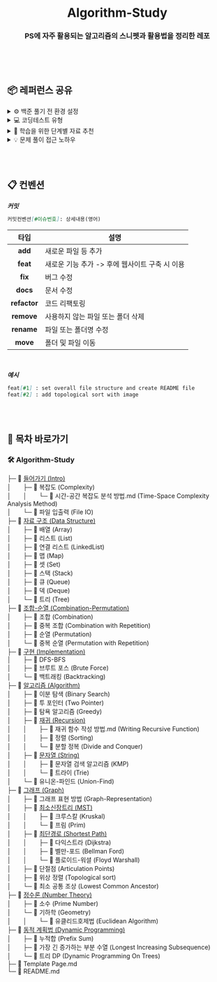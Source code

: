 # <div align="center">Algorithm-Study</div>
### <div align="center">PS에 자주 활용되는 알고리즘의 스니펫과 활용법을 정리한 레포</div>

</br></br></br>

## 📦 레퍼런스 공유

<details>
<summary>⚙️ 백준 풀기 전 환경 설정</summary>
<div markdown="1">

---

- [BOJ Extended](https://chromewebstore.google.com/detail/boj-extended/mfcaadoifdifdnigjmfbekjbhehibfel?hl=ko) &nbsp; &nbsp; &nbsp; : 타이머 기능 추가; 문제 풀 때 질문게시판 옆에 메뉴가 생김 + 테마 설정 등 가능 

- [백준허브(BaekjoonHub)](https://chromewebstore.google.com/detail/백준허브baekjoonhub/ccammcjdkpgjmcpijpahlehmapgmphmk?hl=ko) &nbsp; &nbsp; &nbsp;  : 문제 풀고 “맞았습니다”가 뜰 때 자동으로 Github에 push해줌

- [보기 설정](https://www.acmicpc.net/modify) &nbsp; &nbsp; &nbsp; : 3번째 그룹에서 "보기" -> "solved.ac 티어", "solved.ac 티어 이름", "알고리즘 분류", "런타임 에러 이유" 모두 "보지 않기"   
![보기 설정](https://github.com/fsm12/Algorithm-Study/assets/74345771/f5510c38-1890-41e1-b1f6-539175c6a604)

- 연습 소스 코드 공개 설정 &nbsp; &nbsp; &nbsp; : 가입한 그룹 -> 설정 -> 연습 소스 코드 공개 -> 모든 멤버에게 공개
![연습 소스 코드 공개 설정](https://github.com/fsm12/Algorithm-Study/assets/74345771/d9ee5260-0234-49fd-8102-fabca36c3255)

---

</div>
</details>

<details>
<summary>💻 코딩테스트 유형</summary>
<div markdown="1">

---

- 구현 (완전탐색) ⭐⭐
- 백트래킹 ⭐⭐⭐
- 정렬 (기본정렬, 투포인터, 이분탐색)
- 자료구조 (스택, 큐, 힙, 트리, 그래프) ⭐
- 트리 (이진트리, 인덱스트리, 트라이) ⭐
- 그래프 (집합연산, 위상정렬, MST, LCA, 단절점, 최단경로) ⭐⭐
- 정수론 (유클리드호제법)
- 조합론 (순열, 조합) ⭐
- DP ⭐⭐

---

</div>
</details>

<details>
<summary>🔎 학습을 위한 단계별 자료 추천</summary>
<div markdown="1">
  
---

### 1. 알고리즘 유형 숙지 X

- 알고리즘 유형별 개념 설명 및 관련 문제 풀기 좋음
- [BaaaaaaaarkingDog - 실전 알고리즘 강좌](https://blog.encrypted.gg/919)

</br>

### 2. 알고리즘 유형 숙지 O, 유형별 문제 연습 X

- ReadMe표를 보고 유형을 알고있는 채로 문제풀기 좋음
- [tony9402 - 코딩테스트 대비 문제집](https://github.com/tony9402/baekjoon)

</br>

### 3. 알고리즘 유형 숙지 O, 유형별 문제 연습 O, 무작위 문제 연습 X

- [tony9402 - 오늘의 문제](https://github.com/tony9402/baekjoon/blob/main/picked.md)
- 프로그래머스 : [카카오](https://school.programmers.co.kr/learn/challenges?order=acceptance_desc&page=1&languages=java&partIds=58464%2C37527%2C31236%2C25448%2C20069%2C17214%2C12286%2C9317%2C22586%2C18498%2C17931%2C300%2C301&levels=2%2C3%2C4%2C5)
- 백준 : [삼성](https://www.acmicpc.net/workbook/view/1152)
- Etc : [\[토스 NEXT\] 2022년 코딩테스트 기출문제](https://toss.im/career/article/next-developer-2023-sample-questions)

</br>

#### +) 어려운 문제 위주 빠른 성장 목표

- 브 : 하루 5문제, 실 : 하루 3문제, 골 : 하루 2문제, 플 : 하루 1문제 목표로 처음부터 풀어보자
- [solved.ac - 문제 › CLASS](https://solved.ac/class)

</br>

#### +) 난 영어로 PS 해보고 싶다!

- [USACO Guide](https://usaco.guide/)
- [Main Page - Algorithms for Competitive Programming](https://cp-algorithms.com/)
  
---

</div>
</details>

<details>
<summary>💡 문제 풀이 접근 노하우</summary>
<div markdown="1">
  
---

- 아직 PS가 어렵다고 느낀다면 아래 방법 **그대로 따라해보자**
- 아래 방법이 익숙해진다면 다 쓰지 않고도 풀 수 있는 문제가 늘어남
- 단, 아래 방법을 따라해도 모르는게 많다면 문제의 알고리즘 유형을 보고 공부한 뒤 다시 접근해보자

   (개념이 부족하거나 개념에만 머물러 있어 적용이 힘들어서 그런 것)
- ***바로 풀이가 생각난다고 컴퓨터 언어(Java, C…)로 작성하는 건 멀리해야함!!***

</br>

``` markdown
## [목차]
1. 문제를 읽고 이해하기
2. 문제를 익숙한 용어로 재정의와 추상화
3. 문제를 어떻게 해결할 것인가
4. 위 계획을 검증
5. 계획 수행 (실제코드 작성)
+) 셀프 피드백
```

</br>

### 1. 문제를 읽고 이해하기

- 어떤 값이 **입력**이고 **범위가 어떤지**, 그리고 **무엇을 출력해야하는지**를 먼저 보고 이해하기
- 우리는 문제에서 준 요구사항으로 문제를 풀기 위함이지 심화시킬 이유가 없음 → ***입출력값으로만 가지고 놀아야함***

</br>

### 2. 문제를 익숙한 용어로 재정의와 추상화

- 흐름을 그림으로 그려보거나 나만의 말로 풀어보는 등 **긴 문제를 한번에 이해할 수 있게 요약**하기
- 이 과정을 제대로 하지 않으면 직접 코드로 다 구현했을 때 조건을 놓쳐 **맞왜틀**을 시전할 가능성이 높음

</br>

### 3. 문제를 어떻게 해결할 것인가

- 문제를 보고 생각나는 솔루션을 **넘버링으로 나열**해보기
- 솔루션이 생각나지 않는다면 **완탐부터** 생각해보고 **어떻게 효율적으로 관리할 수 있을지**를 생각하기
- 각 솔루션은 **직접 한글로 "의사코드"를 작성**해보고 흐름을 이해하기

</br>

### 4. 위 계획을 검증

- 입력값의 **범위와 시간/메모리 제한**을 보고 그 안에 실행이 될 건지 확인하기
- 엣지케이스(보통은 입력의 양 끝값)을 넣어보고 괜찮은지 검증해보기

</br>

### 5. 계획 수행 (실제코드 작성)

- 3 <-> 4 를 반복하고 실행이 될 것 같은 코드라면 "의사코드"를 "Java"로 **그대로 치환**하기
- 코드를 작성하고 제출시 결과에 따라 다시 3<->4를 반복하면 됨

</br>

### +) 셀프 피드백

- 문제 풀때 걸린 시간, 아쉽다고 느낀점, 잘한점 을 간략하게라도 회고로 남기는게 좋음
- 나중에 같은 문제를 풀어봤을 때 실력향상을 가장 체감할 수 있음

---

</div>
</details>

</br></br>

## 📋 컨벤션
***커밋***
``` markdown
커밋컨벤션[#이슈번호]: 상세내용(영어)
```

|타입|설명|
|-------|--------|
|<div align="center">**add**</div>|새로운 파일 등 추가|
|<div align="center">**feat**</div>|새로운 기능 추가 -> 후에 웹사이트 구축 시 이용| 
|<div align="center">**fix**</div>|버그 수정|
|<div align="center">**docs**</div>|문서 수정|
|<div align="center">**refactor**</div>|코드 리팩토링|
|<div align="center">**remove**</div>|사용하지 않는 파일 또는 폴더 삭제|
|<div align="center">**rename**</div>|파일 또는 폴더명 수정|
|<div align="center">**move**</div>|폴더 및 파일 이동|

</br>

***예시***
``` markdown
feat[#1] : set overall file structure and create README file
feat[#2] : add topological sort with image
```

</br></br>

## 📌 목차 바로가기

### 🛠︎ Algorithm-Study   
├─ 📁 [들어가기 (Intro)](https://github.com/fsm12/Algorithm-Study/tree/main/Intro)         
│ &nbsp;  &nbsp;  &nbsp; ├─ 📁 복잡도 (Complexity)         
│ &nbsp;  &nbsp;  &nbsp; │ &nbsp;  &nbsp;  &nbsp; └─ 📄 시간-공간 복잡도 분석 방법.md (Time-Space Complexity Analysis Method)         
│ &nbsp;  &nbsp;  &nbsp; └─ 📁 파일 입출력 (File IO)         
├─ 📁 [자료 구조 (Data Structure)](https://github.com/fsm12/Algorithm-Study/tree/main/Data%20Structure)         
│ &nbsp;  &nbsp;  &nbsp; ├─ 📁 배열 (Array)         
│ &nbsp;  &nbsp;  &nbsp; ├─ 📁 리스트 (List)         
│ &nbsp;  &nbsp;  &nbsp; ├─ 📁 연결 리스트 (LinkedList)         
│ &nbsp;  &nbsp;  &nbsp; ├─ 📁 맵 (Map)         
│ &nbsp;  &nbsp;  &nbsp; ├─ 📁 셋 (Set)         
│ &nbsp;  &nbsp;  &nbsp; ├─ 📁 스택 (Stack)         
│ &nbsp;  &nbsp;  &nbsp; ├─ 📁 큐 (Queue)         
│ &nbsp;  &nbsp;  &nbsp; ├─ 📁 덱 (Deque)         
│ &nbsp;  &nbsp;  &nbsp; └─ 📁 트리 (Tree)         
├─ 📁 [조합-순열 (Combination-Permutation)](https://github.com/fsm12/Algorithm-Study/tree/main/Combination-Permutation)         
│ &nbsp;  &nbsp;  &nbsp; ├─ 📁 조합 (Combination)         
│ &nbsp;  &nbsp;  &nbsp; ├─ 📁 중복 조합 (Combination with Repetition)         
│ &nbsp;  &nbsp;  &nbsp; ├─ 📁 순열 (Permutation)         
│ &nbsp;  &nbsp;  &nbsp; └─ 📁 중복 순열 (Permutation with Repetition)         
├─ 📁 [구현 (Implementation)](https://github.com/fsm12/Algorithm-Study/tree/main/Implementation)         
│ &nbsp;  &nbsp;  &nbsp; ├─ 📁 DFS-BFS         
│ &nbsp;  &nbsp;  &nbsp; ├─ 📁 브루트 포스 (Brute Force)         
│ &nbsp;  &nbsp;  &nbsp; └─ 📁 백트래킹 (Backtracking)         
├─ 📁 [알고리즘 (Algorithm)](https://github.com/fsm12/Algorithm-Study/tree/main/Algorithm)         
│ &nbsp;  &nbsp;  &nbsp; ├─ 📁 이분 탐색 (Binary Search)         
│ &nbsp;  &nbsp;  &nbsp; ├─ 📁 투 포인터 (Two Pointer)         
│ &nbsp;  &nbsp;  &nbsp; ├─ 📁 탐욕 알고리즘 (Greedy)         
│ &nbsp;  &nbsp;  &nbsp; ├─ 📁 [재귀 (Recursion)](https://github.com/fsm12/Algorithm-Study/tree/main/Algorithm/Recursion)         
│ &nbsp;  &nbsp;  &nbsp; │ &nbsp;  &nbsp;  &nbsp; ├─ 📄 재귀 함수 작성 방법.md (Writing Recursive Function)         
│ &nbsp;  &nbsp;  &nbsp; │ &nbsp;  &nbsp;  &nbsp; ├─ 📁 정렬 (Sorting)         
│ &nbsp;  &nbsp;  &nbsp; │ &nbsp;  &nbsp;  &nbsp; └─ 📁 분할 정복 (Divide and Conquer)         
│ &nbsp;  &nbsp;  &nbsp; ├─ 📁 [문자열 (String)](https://github.com/fsm12/Algorithm-Study/tree/main/Algorithm/String)         
│ &nbsp;  &nbsp;  &nbsp; │ &nbsp;  &nbsp;  &nbsp; ├─ 📁 문자열 검색 알고리즘 (KMP)         
│ &nbsp;  &nbsp;  &nbsp; │ &nbsp;  &nbsp;  &nbsp; └─ 📁 트라이 (Trie)         
│ &nbsp;  &nbsp;  &nbsp; └─ 📁 유니온-파인드 (Union-Find)         
├─ 📁 [그래프 (Graph)](https://github.com/fsm12/Algorithm-Study/tree/main/Graph)         
│ &nbsp;  &nbsp;  &nbsp; ├─ 📁 그래프 표현 방법 (Graph-Representation)         
│ &nbsp;  &nbsp;  &nbsp; ├─ 📁 [최소신장트리 (MST)](https://github.com/fsm12/Algorithm-Study/tree/main/Graph)         
│ &nbsp;  &nbsp;  &nbsp; │ &nbsp;  &nbsp;  &nbsp; ├─ 📁 크루스칼 (Kruskal)         
│ &nbsp;  &nbsp;  &nbsp; │ &nbsp;  &nbsp;  &nbsp; └─ 📁 프림 (Prim)         
│ &nbsp;  &nbsp;  &nbsp; ├─ 📁 [최단경로 (Shortest Path)](https://github.com/fsm12/Algorithm-Study/tree/main/Graph)         
│ &nbsp;  &nbsp;  &nbsp; │ &nbsp;  &nbsp;  &nbsp; ├─ 📁 다익스트라 (Dijkstra)         
│ &nbsp;  &nbsp;  &nbsp; │ &nbsp;  &nbsp;  &nbsp; ├─ 📁 벨만-포드 (Bellman Ford)         
│ &nbsp;  &nbsp;  &nbsp; │ &nbsp;  &nbsp;  &nbsp; └─ 📁 플로이드-워셜 (Floyd Warshall)         
│ &nbsp;  &nbsp;  &nbsp; ├─ 📁 단절점 (Articulation Points)         
│ &nbsp;  &nbsp;  &nbsp; ├─ 📁 위상 정렬 (Topological sort)         
│ &nbsp;  &nbsp;  &nbsp; └─ 📁 최소 공통 조상 (Lowest Common Ancestor)         
├─ 📁 [정수론 (Number Theory)](https://github.com/fsm12/Algorithm-Study/tree/main/Number%20Theory)         
│ &nbsp;  &nbsp;  &nbsp; ├─ 📁 소수 (Prime Number)         
│ &nbsp;  &nbsp;  &nbsp; └─ 📁 기하학 (Geometry)         
│ &nbsp;  &nbsp;  &nbsp; │ &nbsp;  &nbsp;  &nbsp; └─ 📁 유클리드호제법 (Euclidean Algorithm)         
├─ 📁 [동적 계획법 (Dynamic Programming)](https://github.com/fsm12/Algorithm-Study/tree/main/Dynamic%20Programming)         
│ &nbsp;  &nbsp;  &nbsp; ├─ 📁 누적합 (Prefix Sum)         
│ &nbsp;  &nbsp;  &nbsp; ├─ 📁 가장 긴 증가하는 부분 수열 (Longest Increasing Subsequence)         
│ &nbsp;  &nbsp;  &nbsp; └─ 📁 트리 DP (Dynamic Programming On Trees)         
├─ 📄 Template Page.md         
└─ 📄 README.md

</br></br></br>
